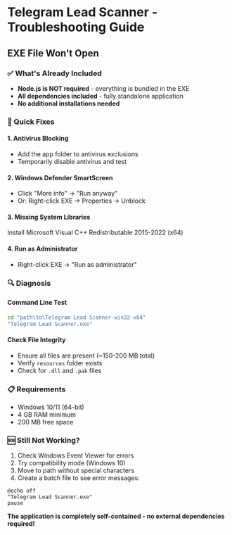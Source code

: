 # Telegram Lead Scanner - Troubleshooting Guide

## EXE File Won't Open

### ✅ What's Already Included
- **Node.js is NOT required** - everything is bundled in the EXE
- **All dependencies included** - fully standalone application
- **No additional installations needed**

### 🔧 Quick Fixes

#### 1. Antivirus Blocking
- Add the app folder to antivirus exclusions
- Temporarily disable antivirus and test

#### 2. Windows Defender SmartScreen
- Click "More info" → "Run anyway"
- Or: Right-click EXE → Properties → Unblock

#### 3. Missing System Libraries
Install Microsoft Visual C++ Redistributable 2015-2022 (x64)

#### 4. Run as Administrator
- Right-click EXE → "Run as administrator"

### 🔍 Diagnosis

#### Command Line Test
```cmd
cd "path\to\Telegram Lead Scanner-win32-x64"
"Telegram Lead Scanner.exe"
```

#### Check File Integrity
- Ensure all files are present (~150-200 MB total)
- Verify `resources` folder exists
- Check for `.dll` and `.pak` files

### 📋 Requirements
- Windows 10/11 (64-bit)
- 4 GB RAM minimum
- 200 MB free space

### 🆘 Still Not Working?

1. Check Windows Event Viewer for errors
2. Try compatibility mode (Windows 10)
3. Move to path without special characters
4. Create a batch file to see error messages:

```batch
@echo off
"Telegram Lead Scanner.exe"
pause
```

**The application is completely self-contained - no external dependencies required!**